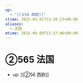 ```yaml
---
up:
  - "[[②56 西欧]]"
ctime: 2025-03-01T13:20:23+08:00
aliases:
  - 法国
mtime: 2025-09-09T12:37:06+08:00
---
```


# ②565 法国

- up: [[②56 西欧]]
